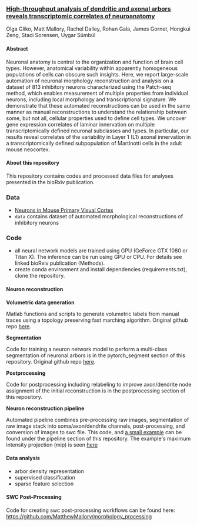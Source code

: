 ### [High-throughput analysis of dendritic and axonal arbors reveals transcriptomic correlates of neuroanatomy](https://www.biorxiv.org/content/10.1101/2022.03.07.482900v2)
Olga Gliko, Matt Mallory, Rachel Dalley, Rohan Gala, James Gornet, Hongkui Zeng, Staci Sorensen, Uygar Sümbül

#### Abstract
Neuronal anatomy is central to the organization and function of brain cell types. However, anatomical variability within apparently homogeneous populations of cells can obscure such insights. Here, we report large-scale automation of neuronal morphology reconstruction and analysis on a dataset of 813 inhibitory neurons characterized using the Patch-seq method, which enables measurement of multiple properties from individual neurons, including local morphology and transcriptional signature. We demonstrate that these automated reconstructions can be used in the same manner as manual reconstructions to understand the relationship between some, but not all, cellular properties used to define cell types. We uncover gene expression correlates of laminar innervation on multiple transcriptomically defined neuronal subclasses and types. In particular, our results reveal correlates of the variability in Layer 1 (L1) axonal innervation in a transcriptomically defined subpopulation of Martinotti cells in the adult mouse neocortex.


#### About this repository
This repository contains codes and processed data files for analyses presented in the bioRxiv publication.

### Data

 - [Neurons in Mouse Primary Visual Cortex](https://portal.brain-map.org/explore/classes/multimodal-characterization)
 - `data` contains dataset of automated morphological reconstructions of inhibitory neurons
 
 
### Code

- all neural network models are trained using GPU (GeForce GTX 1080 or Titan X). The inference can be run using GPU or CPU. For details see linked bioRxiv publication (Methods).
- create conda environment and install dependencies (requirements.txt), clone the repository.

#### Neuron reconstruction

**Volumetric data generation**

Matlab functions and scripts to generate volumetric labels from manual traces using a topology preserving fast marching algorithm.
Original github repo [here](https://github.com/rhngla/topo-preserve-fastmarching).

**Segmentation**

Code for training a neuron network model to perform a multi-class segmentation of neuronal arbors is in the pytorch_segment section of this repository.
Original github repo [here](https://github.com/jgornet/NeuroTorch).

**Postprocessing**

Code for postprocessing including relabeling to improve axon/dendrite node assignment of the initial reconstruction is in the postprocessing section of this repository.

**Neuron reconstruction pipeline**

Automated pipeline combines pre-processing raw images, segmentation of raw image stack into soma/axon/dendrite channels, post-processing, and conversion of images to swc file. This code, and [a small example](https://github.com/ogliko/patchseq-autorecon/blob/master/pipeline/example_pipeline.sh) can be found under the pipeline section of this repository. The example's maximum intensity projection (mip) is seen [here](https://github.com/ogliko/patchseq-autorecon/blob/master/pipeline/Example_Specimen_2112/example_specimen.PNG) 
 
#### Data analysis

 - arbor density representation
 - supervised classification
 - sparse feature selection
 
#### SWC Post-Processing

 Code for creating swc post-processing workflows can be found here:
 https://github.com/MatthewMallory/morphology_processing 
